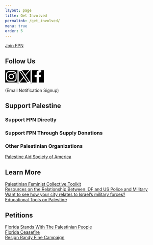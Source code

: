 ```yaml
---
layout: page
title: Get Involved
permalink: /get_involved/
menu: true
order: 5
---
```


<div class="button-container">
    <div class=button>
    <a href="https://forms.gle/dYkJYWZVAa7stD2w8" target="_blank">Join FPN</a>
    </div>
</div>

## Follow Us
<div>
<a href="https://instagram.com/floridapalestinenetwork" target="_blank">
    <img src="/assets/icons/instagram.svg" alt="Instagram" height="40" style="filter: invert(1);">
</a>
<a href="https://x.com/FloridaPaliNet" target="_blank">
    <img src="/assets/icons/twitter.svg" alt="Twitter" height="40" style="filter: invert(1);">
</a>
<a href="https://www.facebook.com/FloridaPalestineNetwork" target="_blank">
    <img src="/assets/icons/facebook.svg" alt="Facebook" height="40" style="filter: invert(1);">
</a>
</div>

(Email Notification Signup)

## Support Palestine
### Support FPN Directly

### Support FPN Through Supply Donations

### Other Palestinian Organizations
<div class="button-container">
    <div class="button">
    <a href="https://www.paypal.com/donate/?cmd=_s-xclick&hosted_button_id=HVV36DB8FR9W6&source=url" target="_blank">Palestine Aid Society of America</a>
    </div>
</div>


## Learn More
<div class="button-container">
    <div class="button">
    <a href="https://issuu.com/palestinianfeminists/docs/pfc_toolkit_-_final?link_id=7&can_id=54328934881cbe4997d20fb868edb9fc&source=email-new-resource-freedom-is-within-reach-pfc-toolkit&email_referrer=email_1193442&email_subject=new-resource-freedom-is-within-reach" target="_blank">Palestinian Feminist Collective Toolkit</a>
    </div>
    <div class="button">
    <a href="http://deadlyexchange.org/" target="_blank">Resources on the Relationship Between IDF and US Police and Military</a>
    </div>
    <div class="button">
    <a href="https://palestineishere.org/" target="_blank">Want to see how your city relates to Israel’s military forces?</a>
    </div>
    <div class="button">
    <a href="https://instagram.com/visualizing_palestine?utm_medium=copy_link" target="_blank">Educational Tools on Palestine</a>
    </div>
</div>


## Petitions
<div class="button-container">
    <div class="button">
    <a href="http://bit.ly/fl4freedom" target="_blank">Florida Stands With The Palestinian People</a>
    </div>
    <div class="button">
    <a href="https://secure.everyaction.com/1UbhpW18o0214v5Vwnoh4w2" target="_blank">Florida Ceasefire</a>
    </div>
    <div class="button">
    <a href="http://bit.ly/resignrandyfine" target="_blank">Resign Randy Fine Campaign</a>
    </div>
</div>